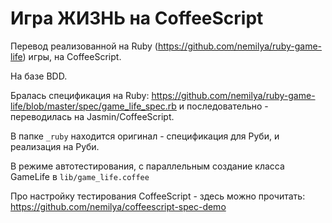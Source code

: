 ﻿Игра ЖИЗНЬ на CoffeeScript
==========================

Перевод реализованной на Ruby (https://github.com/nemilya/ruby-game-life) игры,
на CoffeeScript.

На базе BDD.

Бралась спецификация на Ruby: https://github.com/nemilya/ruby-game-life/blob/master/spec/game_life_spec.rb
и последовательно - переводилась на Jasmin/CoffeeScript.

В папке `_ruby` находится оригинал - спецификация для Руби, и реализация на Руби.

В режиме автотестирования, с параллельным создание класса GameLife в `lib/game_life.coffee`


Про настройку тестирования CoffeeScript - здесь можно прочитать:
https://github.com/nemilya/coffeescript-spec-demo
